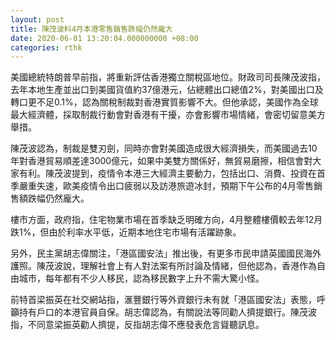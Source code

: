 ```yaml
---
layout: post
title: 陳茂波料4月本港零售銷售跌幅仍然龐大
date: 2020-06-01 13:20:04.000000000 +08:00
categories: rthk
---
```


美國總統特朗普早前指，將重新評估香港獨立關稅區地位。財政司司長陳茂波指，去年本地生產並出口到美國貨值約37億港元，佔總體出口總值2%，對美國出口及轉口更不足0.1%，認為關稅制裁對香港實質影響不大。但他承認，美國作為全球最大經濟體，採取制裁行動會對香港有干擾，亦會影響市場情緒，會密切留意美方舉措。

陳茂波認為，制裁是雙刃劍，同時亦會對美國造成很大經濟損失，而美國過去10年對香港貿易順差達3000億元，如果中美雙方關係好，無貿易磨擦，相信會對大家有利。陳茂波提到，疫情令本港三大經濟主要動力，包括出口、消費、投資在首季嚴重失速，歐美疫情令出口疲弱以及訪港旅遊冰封，預期下午公布的4月零售銷售額跌幅仍然龐大。

樓市方面，政府指，住宅物業市場在首季缺乏明確方向，4月整體樓價較去年12月跌1%，但由於利率水平低，近期本地住宅市場有活躍跡象。

另外，民主黨胡志偉關注，「港區國安法」推出後，有更多市民申請英國國民海外護照。陳茂波說，理解社會上有人對法案有所討論及情緒，但他認為，香港作為自由城市，每年都有不少人移民，認為移民數字上升不需大驚小怪。

前特首梁振英在社交網站指，滙豐銀行等外資銀行未有就「港區國安法」表態，呼籲持有戶口的本港官員自保。胡志偉認為，有關說法等同勸人擠提銀行。陳茂波指，不同意梁振英勸人擠提，反指胡志偉不應發表危言聳聽訊息。
